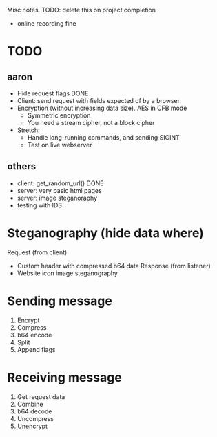 Misc notes. TODO: delete this on project completion

- online recording fine

# TODO
## aaron
- Hide request flags DONE
- Client: send request with fields expected of by a browser
- Encryption (without increasing data size). AES in CFB mode
    - Symmetric encryption
    - You need a stream cipher, not a block cipher
- Stretch:
    - Handle long-running commands, and sending SIGINT
    - Test on live webserver
## others
- client: get_random_url() DONE 
- server: very basic html pages
- server: image steganoraphy
- testing with IDS


# Steganography (hide data where)
Request (from client)
- Custom header with compressed b64 data
Response (from listener)
- Website icon image steganography


# Sending message
1. Encrypt
2. Compress
3. b64 encode
4. Split
5. Append flags

# Receiving message
1. Get request data
2. Combine
3. b64 decode
4. Uncompress
5. Unencrypt